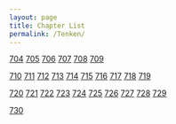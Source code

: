 ```yaml
---
layout: page
title: Chapter List
permalink: /Tenken/
---
```


<p>
<a href="0704.html">704</a>
<a href="0705.html">705</a>
<a href="0706.html">706</a>
<a href="0707.html">707</a>
<a href="0708.html">708</a>
<a href="0709.html">709</a>
</p>
<p>
<a href="0710.html">710</a>
<a href="0711.html">711</a>
<a href="0712.html">712</a>
<a href="0713.html">713</a>
<a href="0714.html">714</a>
<a href="0715.html">715</a>
<a href="0716.html">716</a>
<a href="0717.html">717</a>
<a href="0718.html">718</a>
<a href="0719.html">719</a>
</p>
<p>
<a href="0720.html">720</a>
<a href="0721.html">721</a>
<a href="0722.html">722</a>
<a href="0723.html">723</a>
<a href="0724.html">724</a>
<a href="0725.html">725</a>
<a href="0726.html">726</a>
<a href="0727.html">727</a>
<a href="0728.html">728</a>
<a href="0729.html">729</a>
</p>
<p>
<a href="0730.html">730</a>
</p>
